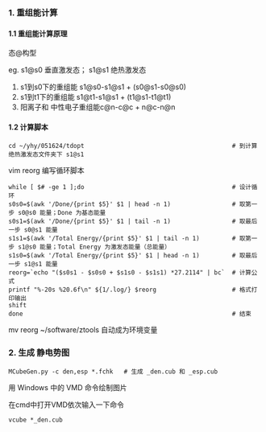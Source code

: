 ### 1. 重组能计算

#### 1.1 重组能计算原理

态@构型

eg. s1@s0 垂直激发态； s1@s1 绝热激发态

1. s1到s0下的重组能 s1@s0-s1@s1 + (s0@s1-s0@s0)
2. s1到t1下的重组能 s1@t1-s1@s1  + (t1@s1-t1@t1) 
3. 阳离子和 中性电子重组能c@n-c@c + n@c-n@n

#### 1.2 计算脚本


```
cd ~/yhy/051624/tdopt                                         # 到计算绝热激发态文件夹下 s1@s1
``` 
vim reorg  编写循环脚本
```                                     
while [ $# -ge 1 ];do                                         # 设计循环
s0s0=$(awk '/Done/{print $5}' $1 | head -n 1)                 # 取第一步 s0@s0 能量；Done 为基态能量                       
s0s1=$(awk '/Done/{print $5}' $1 | tail -n 1)                 # 取最后一步 s0@s1 能量
s1s1=$(awk '/Total Energy/{print $5}' $1 | tail -n 1)         # 取第一步 s1@s0 能量；Total Energy 为激发态能量（总能量）
s1s0=$(awk '/Total Energy/{print $5}' $1 | head -n 1)         # 取最后一步 s1@s1 能量
reorg=`echo "($s0s1 - $s0s0 + $s1s0 - $s1s1) *27.2114" | bc`  # 计算公式
printf "%-20s %20.6f\n" ${1/.log/} $reorg                     # 格式打印输出
shift
done                                                          # 结束
```
mv reorg ~/software/ztools  自动成为环境变量

### 2. 生成 静电势图


```
MCubeGen.py -c den,esp *.fchk   # 生成 _den.cub 和 _esp.cub
```
用 Windows 中的 VMD 命令绘制图片

在cmd中打开VMD依次输入一下命令

```
vcube *_den.cub
```







































